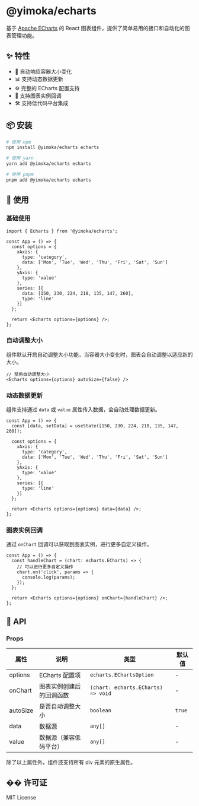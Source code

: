 # @yimoka/echarts

基于 [Apache ECharts](https://echarts.apache.org/zh/index.html) 的 React 图表组件，提供了简单易用的接口和自动化的图表管理功能。

## ✨ 特性

- 🔄 自动响应容器大小变化
- 📊 支持动态数据更新
- ⚙️ 完整的 ECharts 配置支持
- 🎨 支持图表实例回调
- 🛠 支持低代码平台集成

## 📦 安装

```bash
# 使用 npm
npm install @yimoka/echarts echarts

# 使用 yarn
yarn add @yimoka/echarts echarts

# 使用 pnpm
pnpm add @yimoka/echarts echarts
```

## 🔨 使用

### 基础使用

```tsx
import { Echarts } from '@yimoka/echarts';

const App = () => {
  const options = {
    xAxis: {
      type: 'category',
      data: ['Mon', 'Tue', 'Wed', 'Thu', 'Fri', 'Sat', 'Sun']
    },
    yAxis: {
      type: 'value'
    },
    series: [{
      data: [150, 230, 224, 218, 135, 147, 260],
      type: 'line'
    }]
  };

  return <Echarts options={options} />;
};
```

### 自动调整大小

组件默认开启自动调整大小功能，当容器大小变化时，图表会自动调整以适应新的大小。

```tsx
// 禁用自动调整大小
<Echarts options={options} autoSize={false} />
```

### 动态数据更新

组件支持通过 `data` 或 `value` 属性传入数据，会自动处理数据更新。

```tsx
const App = () => {
  const [data, setData] = useState([150, 230, 224, 218, 135, 147, 260]);
  
  const options = {
    xAxis: {
      type: 'category',
      data: ['Mon', 'Tue', 'Wed', 'Thu', 'Fri', 'Sat', 'Sun']
    },
    yAxis: {
      type: 'value'
    },
    series: [{
      type: 'line'
    }]
  };

  return <Echarts options={options} data={data} />;
};
```

### 图表实例回调

通过 `onChart` 回调可以获取到图表实例，进行更多自定义操作。

```tsx
const App = () => {
  const handleChart = (chart: echarts.ECharts) => {
    // 可以进行更多自定义操作
    chart.on('click', params => {
      console.log(params);
    });
  };

  return <Echarts options={options} onChart={handleChart} />;
};
```

## 📝 API

### Props

| 属性 | 说明 | 类型 | 默认值 |
| --- | --- | --- | --- |
| options | ECharts 配置项 | `echarts.EChartsOption` | - |
| onChart | 图表实例创建后的回调函数 | `(chart: echarts.ECharts) => void` | - |
| autoSize | 是否自动调整大小 | `boolean` | `true` |
| data | 数据源 | `any[]` | - |
| value | 数据源（兼容低码平台） | `any[]` | - |

除了以上属性外，组件还支持所有 div 元素的原生属性。

## �� 许可证

MIT License

